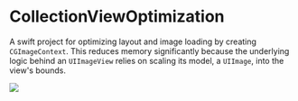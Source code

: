 # CollectionViewOptimization
A swift project for optimizing layout and image loading by creating `CGImageContext`. This reduces memory significantly because the underlying logic behind an `UIImageView` relies on scaling its model, a `UIImage`, into the view's bounds.

![](https://media.giphy.com/media/9JyKCcCp3YFuangZXH/giphy.gif)
